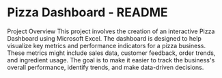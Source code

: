 # Pizza Dashboard - README
Project Overview
This project involves the creation of an interactive Pizza Dashboard using Microsoft Excel. The dashboard is designed to help visualize key metrics and performance indicators for a pizza business. These metrics might include sales data, customer feedback, order trends, and ingredient usage. The goal is to make it easier to track the business's overall performance, identify trends, and make data-driven decisions.
